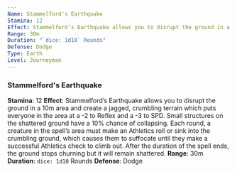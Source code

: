 ```yaml
---
Name: Stammelford's Earthquake
Stamina: 12
Effect: Stammelford’s Earthquake allows you to disrupt the ground in a 10m area and create a jagged, crumbling terrain which puts everyone in the area at a -2 to Reflex and a -3 to SPD. Small structures on the shattered ground have a 10% chance of collapsing. Each round, a creature in the spell’s area must make an Athletics roll or sink into the crumbling ground, which causes them to suffocate until they make a successful Athletics check to climb out. After the duration of the spell ends, the ground stops churning but it will remain shattered.
Range: 30m
Duration: "`dice: 1d10` Rounds"
Defense: Dodge
Type: Earth
Level: Journeyman
---
```


### Stammelford's Earthquake
**Stamina**: 12
**Effect**: Stammelford’s Earthquake allows you to disrupt the ground in a 10m area and create a jagged, crumbling terrain which puts everyone in the area at a -2 to Reflex and a -3 to SPD. Small structures on the shattered ground have a 10% chance of collapsing. Each round, a creature in the spell’s area must make an Athletics roll or sink into the crumbling ground, which causes them to suffocate until they make a successful Athletics check to climb out. After the duration of the spell ends, the ground stops churning but it will remain shattered.
**Range**: 30m
**Duration**: `dice: 1d10` Rounds
**Defense**: Dodge